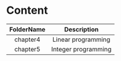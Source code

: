 # Content

| FolderName | Description |
| :-: | :-: |
| chapter4 | Linear programming |
| chapter5 | Integer programming |

